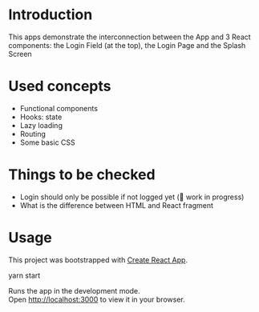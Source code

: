 # Introduction

This apps demonstrate the interconnection between the App and 3 React components: the Login Field (at the top), the Login Page and the Splash Screen

# Used concepts

- Functional components
- Hooks: state
- Lazy loading
- Routing
- Some basic CSS

# Things to be checked

- Login should only be possible if not logged yet (:construction_worker: work in progress)
- What is the difference between HTML and React fragment

# Usage

This project was bootstrapped with [Create React App](https://github.com/facebook/create-react-app).

yarn start

Runs the app in the development mode.\
Open [http://localhost:3000](http://localhost:3000) to view it in your browser.

